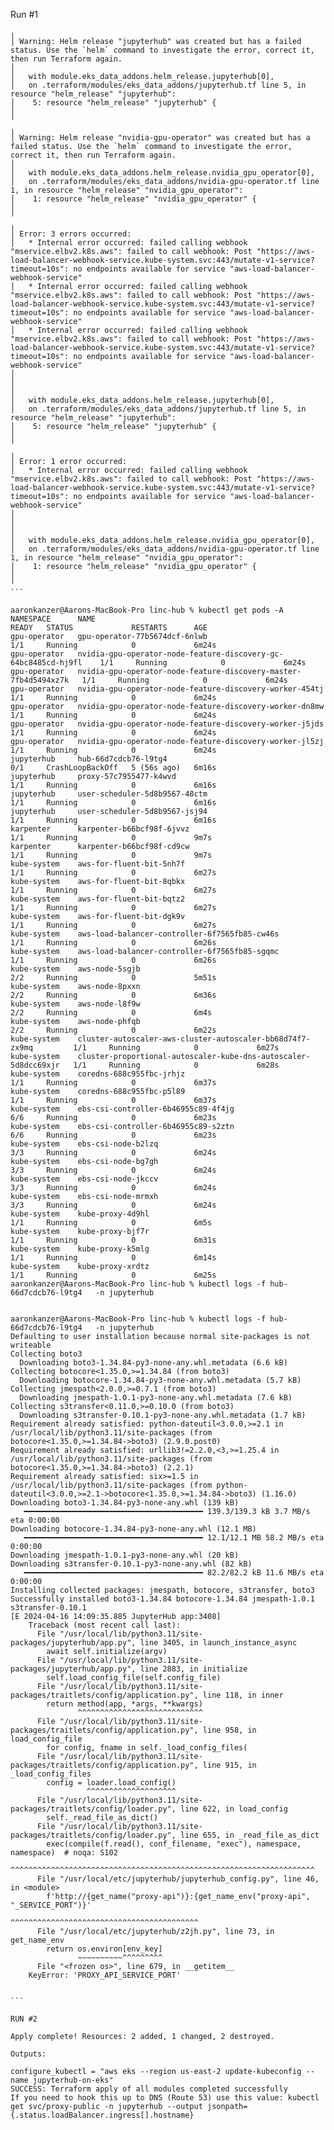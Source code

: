 Run #1

``````
╷
│ Warning: Helm release "jupyterhub" was created but has a failed status. Use the `helm` command to investigate the error, correct it, then run Terraform again.
│ 
│   with module.eks_data_addons.helm_release.jupyterhub[0],
│   on .terraform/modules/eks_data_addons/jupyterhub.tf line 5, in resource "helm_release" "jupyterhub":
│    5: resource "helm_release" "jupyterhub" {
│ 
╵
╷
│ Warning: Helm release "nvidia-gpu-operator" was created but has a failed status. Use the `helm` command to investigate the error, correct it, then run Terraform again.
│ 
│   with module.eks_data_addons.helm_release.nvidia_gpu_operator[0],
│   on .terraform/modules/eks_data_addons/nvidia-gpu-operator.tf line 1, in resource "helm_release" "nvidia_gpu_operator":
│    1: resource "helm_release" "nvidia_gpu_operator" {
│ 
╵
╷
│ Error: 3 errors occurred:
│ 	* Internal error occurred: failed calling webhook "mservice.elbv2.k8s.aws": failed to call webhook: Post "https://aws-load-balancer-webhook-service.kube-system.svc:443/mutate-v1-service?timeout=10s": no endpoints available for service "aws-load-balancer-webhook-service"
│ 	* Internal error occurred: failed calling webhook "mservice.elbv2.k8s.aws": failed to call webhook: Post "https://aws-load-balancer-webhook-service.kube-system.svc:443/mutate-v1-service?timeout=10s": no endpoints available for service "aws-load-balancer-webhook-service"
│ 	* Internal error occurred: failed calling webhook "mservice.elbv2.k8s.aws": failed to call webhook: Post "https://aws-load-balancer-webhook-service.kube-system.svc:443/mutate-v1-service?timeout=10s": no endpoints available for service "aws-load-balancer-webhook-service"
│ 
│ 
│ 
│   with module.eks_data_addons.helm_release.jupyterhub[0],
│   on .terraform/modules/eks_data_addons/jupyterhub.tf line 5, in resource "helm_release" "jupyterhub":
│    5: resource "helm_release" "jupyterhub" {
│ 
╵
╷
│ Error: 1 error occurred:
│ 	* Internal error occurred: failed calling webhook "mservice.elbv2.k8s.aws": failed to call webhook: Post "https://aws-load-balancer-webhook-service.kube-system.svc:443/mutate-v1-service?timeout=10s": no endpoints available for service "aws-load-balancer-webhook-service"
│ 
│ 
│ 
│   with module.eks_data_addons.helm_release.nvidia_gpu_operator[0],
│   on .terraform/modules/eks_data_addons/nvidia-gpu-operator.tf line 1, in resource "helm_release" "nvidia_gpu_operator":
│    1: resource "helm_release" "nvidia_gpu_operator" {
│ 
╵
```

aaronkanzer@Aarons-MacBook-Pro linc-hub % kubectl get pods -A
NAMESPACE      NAME                                                              READY   STATUS             RESTARTS      AGE
gpu-operator   gpu-operator-77b5674dcf-6nlwb                                     1/1     Running            0             6m24s
gpu-operator   nvidia-gpu-operator-node-feature-discovery-gc-64bc8485cd-hj9fl    1/1     Running            0             6m24s
gpu-operator   nvidia-gpu-operator-node-feature-discovery-master-7fb4d5494xz7k   1/1     Running            0             6m24s
gpu-operator   nvidia-gpu-operator-node-feature-discovery-worker-454tj           1/1     Running            0             6m24s
gpu-operator   nvidia-gpu-operator-node-feature-discovery-worker-dn8mw           1/1     Running            0             6m24s
gpu-operator   nvidia-gpu-operator-node-feature-discovery-worker-j5jds           1/1     Running            0             6m24s
gpu-operator   nvidia-gpu-operator-node-feature-discovery-worker-jl5zj           1/1     Running            0             6m24s
jupyterhub     hub-66d7cdcb76-l9tg4                                              0/1     CrashLoopBackOff   5 (56s ago)   6m16s
jupyterhub     proxy-57c7955477-k4wvd                                            1/1     Running            0             6m16s
jupyterhub     user-scheduler-5d8b9567-48ctm                                     1/1     Running            0             6m16s
jupyterhub     user-scheduler-5d8b9567-jsj94                                     1/1     Running            0             6m16s
karpenter      karpenter-b66bcf98f-6jvvz                                         1/1     Running            0             9m7s
karpenter      karpenter-b66bcf98f-cd9cw                                         1/1     Running            0             9m7s
kube-system    aws-for-fluent-bit-5nh7f                                          1/1     Running            0             6m27s
kube-system    aws-for-fluent-bit-8qbkx                                          1/1     Running            0             6m27s
kube-system    aws-for-fluent-bit-bqtz2                                          1/1     Running            0             6m27s
kube-system    aws-for-fluent-bit-dgk9v                                          1/1     Running            0             6m27s
kube-system    aws-load-balancer-controller-6f7565fb85-cw46s                     1/1     Running            0             6m26s
kube-system    aws-load-balancer-controller-6f7565fb85-sgqmc                     1/1     Running            0             6m26s
kube-system    aws-node-5sgjb                                                    2/2     Running            0             5m51s
kube-system    aws-node-8pxxn                                                    2/2     Running            0             6m36s
kube-system    aws-node-l8f9w                                                    2/2     Running            0             6m4s
kube-system    aws-node-phfqb                                                    2/2     Running            0             6m22s
kube-system    cluster-autoscaler-aws-cluster-autoscaler-bb68d74f7-zx9mq         1/1     Running            0             6m27s
kube-system    cluster-proportional-autoscaler-kube-dns-autoscaler-5d8dcc69xjr   1/1     Running            0             6m28s
kube-system    coredns-688c955fbc-jrhjz                                          1/1     Running            0             6m37s
kube-system    coredns-688c955fbc-p5l89                                          1/1     Running            0             6m37s
kube-system    ebs-csi-controller-6b46955c89-4f4jg                               6/6     Running            0             6m23s
kube-system    ebs-csi-controller-6b46955c89-s2ztn                               6/6     Running            0             6m23s
kube-system    ebs-csi-node-b2lzq                                                3/3     Running            0             6m24s
kube-system    ebs-csi-node-bg7gh                                                3/3     Running            0             6m24s
kube-system    ebs-csi-node-jkccv                                                3/3     Running            0             6m24s
kube-system    ebs-csi-node-mrmxh                                                3/3     Running            0             6m24s
kube-system    kube-proxy-4d9hl                                                  1/1     Running            0             6m5s
kube-system    kube-proxy-bjf7r                                                  1/1     Running            0             6m31s
kube-system    kube-proxy-k5mlg                                                  1/1     Running            0             6m14s
kube-system    kube-proxy-xrdtz                                                  1/1     Running            0             6m25s
aaronkanzer@Aarons-MacBook-Pro linc-hub % kubectl logs -f hub-66d7cdcb76-l9tg4   -n jupyterhub


aaronkanzer@Aarons-MacBook-Pro linc-hub % kubectl logs -f hub-66d7cdcb76-l9tg4   -n jupyterhub
Defaulting to user installation because normal site-packages is not writeable
Collecting boto3
  Downloading boto3-1.34.84-py3-none-any.whl.metadata (6.6 kB)
Collecting botocore<1.35.0,>=1.34.84 (from boto3)
  Downloading botocore-1.34.84-py3-none-any.whl.metadata (5.7 kB)
Collecting jmespath<2.0.0,>=0.7.1 (from boto3)
  Downloading jmespath-1.0.1-py3-none-any.whl.metadata (7.6 kB)
Collecting s3transfer<0.11.0,>=0.10.0 (from boto3)
  Downloading s3transfer-0.10.1-py3-none-any.whl.metadata (1.7 kB)
Requirement already satisfied: python-dateutil<3.0.0,>=2.1 in /usr/local/lib/python3.11/site-packages (from botocore<1.35.0,>=1.34.84->boto3) (2.9.0.post0)
Requirement already satisfied: urllib3!=2.2.0,<3,>=1.25.4 in /usr/local/lib/python3.11/site-packages (from botocore<1.35.0,>=1.34.84->boto3) (2.2.1)
Requirement already satisfied: six>=1.5 in /usr/local/lib/python3.11/site-packages (from python-dateutil<3.0.0,>=2.1->botocore<1.35.0,>=1.34.84->boto3) (1.16.0)
Downloading boto3-1.34.84-py3-none-any.whl (139 kB)
   ━━━━━━━━━━━━━━━━━━━━━━━━━━━━━━━━━━━━━━━━ 139.3/139.3 kB 3.7 MB/s eta 0:00:00
Downloading botocore-1.34.84-py3-none-any.whl (12.1 MB)
   ━━━━━━━━━━━━━━━━━━━━━━━━━━━━━━━━━━━━━━━━ 12.1/12.1 MB 58.2 MB/s eta 0:00:00
Downloading jmespath-1.0.1-py3-none-any.whl (20 kB)
Downloading s3transfer-0.10.1-py3-none-any.whl (82 kB)
   ━━━━━━━━━━━━━━━━━━━━━━━━━━━━━━━━━━━━━━━━ 82.2/82.2 kB 11.6 MB/s eta 0:00:00
Installing collected packages: jmespath, botocore, s3transfer, boto3
Successfully installed boto3-1.34.84 botocore-1.34.84 jmespath-1.0.1 s3transfer-0.10.1
[E 2024-04-16 14:09:35.885 JupyterHub app:3408]
    Traceback (most recent call last):
      File "/usr/local/lib/python3.11/site-packages/jupyterhub/app.py", line 3405, in launch_instance_async
        await self.initialize(argv)
      File "/usr/local/lib/python3.11/site-packages/jupyterhub/app.py", line 2883, in initialize
        self.load_config_file(self.config_file)
      File "/usr/local/lib/python3.11/site-packages/traitlets/config/application.py", line 118, in inner
        return method(app, *args, **kwargs)
               ^^^^^^^^^^^^^^^^^^^^^^^^^^^^
      File "/usr/local/lib/python3.11/site-packages/traitlets/config/application.py", line 958, in load_config_file
        for config, fname in self._load_config_files(
      File "/usr/local/lib/python3.11/site-packages/traitlets/config/application.py", line 915, in _load_config_files
        config = loader.load_config()
                 ^^^^^^^^^^^^^^^^^^^^
      File "/usr/local/lib/python3.11/site-packages/traitlets/config/loader.py", line 622, in load_config
        self._read_file_as_dict()
      File "/usr/local/lib/python3.11/site-packages/traitlets/config/loader.py", line 655, in _read_file_as_dict
        exec(compile(f.read(), conf_filename, "exec"), namespace, namespace)  # noqa: S102
        ^^^^^^^^^^^^^^^^^^^^^^^^^^^^^^^^^^^^^^^^^^^^^^^^^^^^^^^^^^^^^^^^^^^^
      File "/usr/local/etc/jupyterhub/jupyterhub_config.py", line 46, in <module>
        f'http://{get_name("proxy-api")}:{get_name_env("proxy-api", "_SERVICE_PORT")}'
                                          ^^^^^^^^^^^^^^^^^^^^^^^^^^^^^^^^^^^^^^^^^^
      File "/usr/local/etc/jupyterhub/z2jh.py", line 73, in get_name_env
        return os.environ[env_key]
               ~~~~~~~~~~^^^^^^^^^
      File "<frozen os>", line 679, in __getitem__
    KeyError: 'PROXY_API_SERVICE_PORT'


```

RUN #2 

Apply complete! Resources: 2 added, 1 changed, 2 destroyed.

Outputs:

configure_kubectl = "aws eks --region us-east-2 update-kubeconfig --name jupyterhub-on-eks"
SUCCESS: Terraform apply of all modules completed successfully
If you need to hook this up to DNS (Route 53) use this value: kubectl get svc/proxy-public -n jupyterhub --output jsonpath={.status.loadBalancer.ingress[].hostname}


